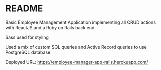 # README

Basic Employee Management Application implementing all CRUD actions with ReactJS and a Ruby on Rails back end.

Sass used for styling

Used a mix of custom SQL queries and Active Record queries to use PostgreSQL database.

Deployed URL: https://employee-manager-app-rails.herokuapp.com/
